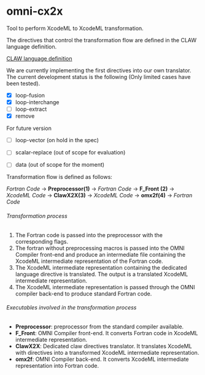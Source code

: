 # omni-cx2x

Tool to perform XcodeML to XcodeML transformation.

The directives that control the transformation flow are defined in the
CLAW language definition.

[CLAW language definition](https://github.com/C2SM-RCM/claw-language-definition)

We are currently implementing the first directives into our own translator.
The current development status is the following (Only limited cases have been
tested).
- [x] loop-fusion
- [x] loop-interchange
- [ ] loop-extract
- [x] remove

For future version
- [ ] loop-vector (on hold in the spec)
- [ ] scalar-replace (out of scope for evaluation)
- [ ] data (out of scope for the moment)



Transformation flow is defined as follows:

*Fortran Code* -> **Preprocessor(1)** -> *Fortran Code* -> **F_Front (2)** ->
*XcodeML Code* -> **ClawX2X(3)** -> *XcodeML Code* -> **omx2f(4)** -> *Fortran Code*

###### Transformation process
1. The Fortran code is passed into the preprocessor with the corresponding
flags.
2. The fortran without preprocessing macros is passed into the OMNI Compiler
front-end and produce an intermediate file containing the XcodeML intermediate
representation of the Fortran code.
3. The XcodeML intermediate representation containing the dedicated language
directive is translated. The output is a translated XcodeML intermediate
representation.
4. The XcodeML intermediate representation is passed through the OMNI compiler
back-end to produce standard Fortran code.  

###### Executables involved in the transformation process
* **Preprocessor**: preprocessor from the standard compiler available.
* **F_Front**: OMNI Compiler front-end. It converts Fortran code in XcodeML
intermediate representation.
* **ClawX2X**: Dedicated claw directives translator. It translates XcodeML with
directives into a transformed XcodeML intermediate representation.
* **omx2f**: OMNI Compiler back-end. It converts XcodeML intermediate
representation into Fortran code.
